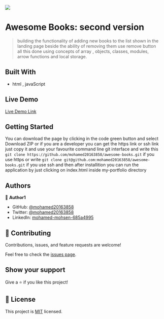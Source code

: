 ![](https://img.shields.io/badge/Microverse-blueviolet)

# Awesome Books: second version 
> building the functionality of adding new books to the list shown in the landing page beside the ability of removing them use remove button all this done using concepts of array , objects, classes, modules, arrow functions  and local storage.

## Built With

- html , javaScript


## Live Demo 

[Live Demo Link](https://mohamed20163858.github.io/modern_approach_awesome_books/)


## Getting Started
You can download the page by clicking in the code green button and select Download ZIP or if you are a developer 
you can get the https link or ssh link just copy it and use your favourite command line git interface and write this `git clone https://github.com/mohamed20163858/awesome-books.git` if you use https or write 
`git clone git@github.com:mohamed20163858/awesome-books.git` if you use ssh and then after installition you can run the application by just clicking on index.html inside my-portfolio directory 


## Authors

👤 **Author1**

- GitHub: [@mohamed20163858](https://github.com/mohamed20163858)
- Twitter: [@mohamed20163858](https://twitter.com/mohamed20163858)
- LinkedIn: [mohamed-mohsen-685a4995](https://www.linkedin.com/in/mohamed-mohsen-685a4995/)


## 🤝 Contributing

Contributions, issues, and feature requests are welcome!

Feel free to check the [issues page](../../issues/).

## Show your support

Give a ⭐️ if you like this project!

## 📝 License

This project is [MIT](./MIT.md) licensed.
